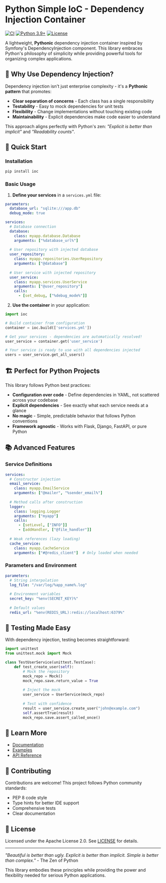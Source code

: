 # Python Simple IoC - Dependency Injection Container

[![CI](https://github.com/rande/python-simple-ioc/workflows/CI/badge.svg)](https://github.com/rande/python-simple-ioc/actions)
[![Python 3.9+](https://img.shields.io/badge/python-3.9+-blue.svg)](https://www.python.org/downloads/)
[![License](https://img.shields.io/badge/License-Apache%202.0-blue.svg)](LICENSE)

A lightweight, **Pythonic** dependency injection container inspired by Symfony's DependencyInjection component. This library embraces Python's philosophy of simplicity while providing powerful tools for organizing complex applications.

## 🎯 Why Use Dependency Injection?

Dependency injection isn't just enterprise complexity - it's a **Pythonic pattern** that promotes:

- **Clear separation of concerns** - Each class has a single responsibility
- **Testability** - Easy to mock dependencies for unit tests
- **Flexibility** - Change implementations without touching existing code
- **Maintainability** - Explicit dependencies make code easier to understand

This approach aligns perfectly with Python's zen: *"Explicit is better than implicit"* and *"Readability counts"*.

## 🚀 Quick Start

### Installation

```bash
pip install ioc
```

### Basic Usage

1. **Define your services** in a `services.yml` file:

```yaml
parameters:
  database_url: "sqlite:///app.db"
  debug_mode: true

services:
  # Database connection
  database:
    class: myapp.database.Database
    arguments: ["%database_url%"]
  
  # User repository with injected database
  user_repository:
    class: myapp.repositories.UserRepository
    arguments: ["@database"]
  
  # User service with injected repository
  user_service:
    class: myapp.services.UserService
    arguments: ["@user_repository"]
    calls:
      - [set_debug, ["%debug_mode%"]]
```

2. **Use the container** in your application:

```python
import ioc

# Build container from configuration
container = ioc.build(['services.yml'])

# Get your services - dependencies are automatically resolved!
user_service = container.get('user_service')

# Your service is ready to use with all dependencies injected
users = user_service.get_all_users()
```

## 🏗️ Perfect for Python Projects

This library follows Python best practices:

- **Configuration over code** - Define dependencies in YAML, not scattered across your codebase
- **Explicit dependencies** - See exactly what each service needs at a glance
- **No magic** - Simple, predictable behavior that follows Python conventions
- **Framework agnostic** - Works with Flask, Django, FastAPI, or pure Python

## 📚 Advanced Features

### Service Definitions

```yaml
services:
  # Constructor injection
  email_service:
    class: myapp.EmailService
    arguments: ["@mailer", "%sender_email%"]
  
  # Method calls after construction
  logger:
    class: logging.Logger
    arguments: ["myapp"]
    calls:
      - [setLevel, ["INFO"]]
      - [addHandler, ["@file_handler"]]
  
  # Weak references (lazy loading)
  cache_service:
    class: myapp.CacheService
    arguments: ["#@redis_client"]  # Only loaded when needed
```

### Parameters and Environment

```yaml
parameters:
  # String interpolation
  log_file: "/var/log/%app_name%.log"
  
  # Environment variables
  secret_key: "%env(SECRET_KEY)%"
  
  # Default values
  redis_url: "%env(REDIS_URL):redis://localhost:6379%"
```

## 🧪 Testing Made Easy

With dependency injection, testing becomes straightforward:

```python
import unittest
from unittest.mock import Mock

class TestUserService(unittest.TestCase):
    def test_create_user(self):
        # Mock the repository
        mock_repo = Mock()
        mock_repo.save.return_value = True
        
        # Inject the mock
        user_service = UserService(mock_repo)
        
        # Test with confidence
        result = user_service.create_user("john@example.com")
        self.assertTrue(result)
        mock_repo.save.assert_called_once()
```

## 📖 Learn More

- [Documentation](https://github.com/rande/python-simple-ioc/wiki)
- [Examples](examples/)
- [API Reference](docs/)

## 🤝 Contributing

Contributions are welcome! This project follows Python community standards:

- PEP 8 code style
- Type hints for better IDE support
- Comprehensive tests
- Clear documentation

## 📄 License

Licensed under the Apache License 2.0. See [LICENSE](LICENSE) for details.

---

*"Beautiful is better than ugly. Explicit is better than implicit. Simple is better than complex."* - The Zen of Python

This library embodies these principles while providing the power and flexibility needed for serious Python applications.
